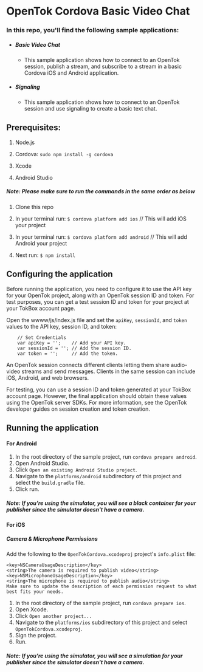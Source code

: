 # OpenTok Cordova Basic Video Chat

### In this repo, you'll find the following sample applications:

* ##### Basic Video Chat
  * This sample application shows how to connect to an OpenTok session, publish a stream, and subscribe to a stream in a basic Cordova iOS and Android application.
* ##### Signaling
  * This sample application shows how to connect to an OpenTok session and use signaling to create a basic text chat.

## Prerequisites:

1. Node.js

2. Cordova: `sudo npm install -g cordova`

3. Xcode

4. Android Studio

##### Note: Please make sure to run the commands in the same order as below

1. Clone this repo

2. In your terminal run: `$ cordova platform add ios` // This will add iOS your project

3. In your terminal run: `$ cordova platform add android` // This will add Android your project

4. Next run: `$ npm install`

## Configuring the application

Before running the application, you need to configure it to use the API key for your OpenTok project, along with an OpenTok session ID and token. For test purposes, you can get a test session ID and token for your project at your TokBox account page.

Open the wwww/js/index.js file and set the `apiKey`, `sessionId`, and `token` values to the API key, session ID, and token:
```
    // Set Credentials
    var apiKey = '';    // Add your API key.
    var sessionId = ''; // Add the session ID.
    var token = '';     // Add the token.
```
An OpenTok session connects different clients letting them share audio-video streams and send messages. Clients in the same session can include iOS, Android, and web browsers.

For testing, you can use a session ID and token generated at your TokBox account page. However, the final application should obtain these values using the OpenTok server SDKs. For more information, see the OpenTok developer guides on session creation and token creation.

## Running the application

#### For Android

1. In the root directory of the sample project, run `cordova prepare android`.
2. Open Android Studio.
3. Click `Open an existing Android Studio project`.
4. Navigate to the `platforms/android` subdirectory of this project and select the `build.gradle` file.
5. Click run.

##### Note: If you're using the simulator, you will see a black container for your publisher since the simulator doesn't have a camera.

#### For iOS

##### Camera & Microphone Permissions

Add the following to the `OpenTokCordova.xcodeproj` project's `info.plist` file:
```
<key>NSCameraUsageDescription</key>
<string>The camera is required to publish video</string>
<key>NSMicrophoneUsageDescription</key>
<string>The microphone is required to publish audio</string>
Make sure to update the description of each permission request to what best fits your needs.
```
1. In the root directory of the sample project, run `cordova prepare ios`.
2. Open Xcode.
3. Click `Open another project...`
4. Navigate to the `platforms/ios` subdirectory of this project and select `OpenTokCordova.xcodeproj`.
5. Sign the project.
6. Run.

##### Note: If you're using the simulator, you will see a simulation for your publisher since the simulator doesn't have a camera.
